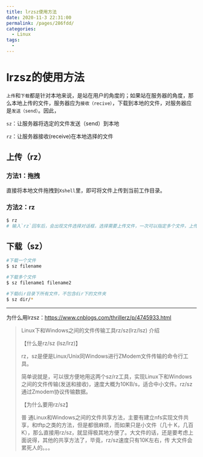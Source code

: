 ```yaml
---
title: lrzsz使用方法
date: 2020-11-3 22:31:00
permalink: /pages/286fdd/
categories: 
  - Linux
tags: 
  - 
---
```


# lrzsz的使用方法

`上传`和`下载`都是针对本地来说，是站在用户的角度的；如果站在服务器的角度，那么本地上传的文件，服务器应为`接收（recive）`，下载到本地的文件，对服务器应是`发送（send）`。因此，

 `sz`：让服务器将选定的文件发送（send）到本地

 `rz`：让服务器接收(receive)在本地选择的文件

## 上传（rz）

### 方法1：拖拽

直接将本地文件拖拽到`Xshell`里，即可将文件上传到当前工作目录。

### 方法2：rz

```bash
$ rz 
# 输入`rz`回车后，会出现文件选择对话框，选择需要上传文件，一次可以指定多个文件，上传到服务器的路径为当前执行`rz`命令的目录。
```

## 下载（sz）

```bash
#下载一个文件
$ sz filename 

#下载多个文件
$ sz filename1 filename2

#下载dir目录下所有文件，不包含dir下的文件夹
$ sz dir/*
```

---

为什么用lrzsz：<https://www.cnblogs.com/thrillerz/p/4745933.html>

> Linux下和Windows之间的文件传输工具rz/sz(lrz/lsz) 介绍
>
> 【什么是rz/sz (lsz/lrz)】
>
> rz，sz是便是Linux/Unix同Windows进行ZModem文件传输的命令行工具。
>
> 简单说就是，可以很方便地用这两个sz/rz工具，实现Linux下和Windows之间的文件传输(发送和接收)，速度大概为10KB/s，适合中小文件。rz/sz 通过Zmodem协议传输数据。
>
> 【为什么要用rz/sz】
>
> 普 通Linux和Windows之间的文件共享方法，主要有建立nfs实现文件共享，和tftp之类的方法，但是都很麻烦，而如果只是小文件（几十 K，几百K），那么直接用rz/sz，就显得极其地方便了。大文件的话，还是要考虑上面说得，其他的共享方法了，毕竟，rz/sz速度只有10K左右，传 大文件会累死人的。。。
